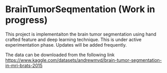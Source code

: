# BrainTumorSeqmentation (Work in progress)
This project is implementaiton the brain tumor segmentation using hand crafted feature and deep learning technique. 
This is under active experimentation phase. 
Updates will be added frequently. 

The data can be downloaded from the following link 
https://www.kaggle.com/datasets/andrewmvd/brain-tumor-segmentation-in-mri-brats-2015

